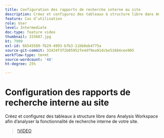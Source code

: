 ```yaml
---
title: Configuration des rapports de recherche interne au site
description: Créez et configurez des tableaux à structure libre dans Analysis Workspace afin d’analyser la fonctionnalité de recherche interne de votre site.
feature: Cas d’utilisation
role: User
level: Intermediate
doc-type: feature video
thumbnail: 333607.jpg
kt: 7999
exl-id: 6b545589-fb29-4993-b7b3-11bb8eb4775a
source-git-commit: 32424f3f2b05952fe4df9ea91dcbe51684cee905
workflow-type: tm+mt
source-wordcount: '48'
ht-degree: 25%

---
```


# Configuration des rapports de recherche interne au site

Créez et configurez des tableaux à structure libre dans Analysis Workspace afin d’analyser la fonctionnalité de recherche interne de votre site.

>[!VIDEO](https://video.tv.adobe.com/v/333607/?quality=12&learn=on)

